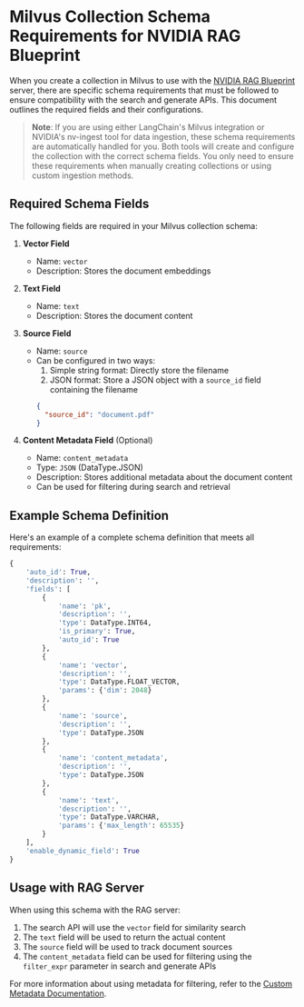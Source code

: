 <!--
  SPDX-FileCopyrightText: Copyright (c) 2025 NVIDIA CORPORATION & AFFILIATES. All rights reserved.
  SPDX-License-Identifier: Apache-2.0
-->

# Milvus Collection Schema Requirements for NVIDIA RAG Blueprint

When you create a collection in Milvus to use with the [NVIDIA RAG Blueprint](readme.md) server, there are specific schema requirements that must be followed to ensure compatibility with the search and generate APIs. This document outlines the required fields and their configurations.

> **Note**: If you are using either LangChain's Milvus integration or NVIDIA's nv-ingest tool for data ingestion, these schema requirements are automatically handled for you. Both tools will create and configure the collection with the correct schema fields. You only need to ensure these requirements when manually creating collections or using custom ingestion methods.



## Required Schema Fields

The following fields are required in your Milvus collection schema:

1. **Vector Field**
   - Name: `vector`
   - Description: Stores the document embeddings

3. **Text Field**
   - Name: `text`
   - Description: Stores the document content

4. **Source Field**
   - Name: `source`
   - Can be configured in two ways:
     1. Simple string format: Directly store the filename
     2. JSON format: Store a JSON object with a `source_id` field containing the filename
     ```json
     {
       "source_id": "document.pdf"
     }
     ```

5. **Content Metadata Field** (Optional)
   - Name: `content_metadata`
   - Type: `JSON` (DataType.JSON)
   - Description: Stores additional metadata about the document content
   - Can be used for filtering during search and retrieval

## Example Schema Definition

Here's an example of a complete schema definition that meets all requirements:

```python
{
    'auto_id': True,
    'description': '',
    'fields': [
        {
            'name': 'pk',
            'description': '',
            'type': DataType.INT64,
            'is_primary': True,
            'auto_id': True
        },
        {
            'name': 'vector',
            'description': '',
            'type': DataType.FLOAT_VECTOR,
            'params': {'dim': 2048}
        },
        {
            'name': 'source',
            'description': '',
            'type': DataType.JSON
        },
        {
            'name': 'content_metadata',
            'description': '',
            'type': DataType.JSON
        },
        {
            'name': 'text',
            'description': '',
            'type': DataType.VARCHAR,
            'params': {'max_length': 65535}
        }
    ],
    'enable_dynamic_field': True
}
```

## Usage with RAG Server

When using this schema with the RAG server:

1. The search API will use the `vector` field for similarity search
2. The `text` field will be used to return the actual content
3. The `source` field will be used to track document sources
4. The `content_metadata` field can be used for filtering using the `filter_expr` parameter in search and generate APIs

For more information about using metadata for filtering, refer to the [Custom Metadata Documentation](./custom-metadata.md). 